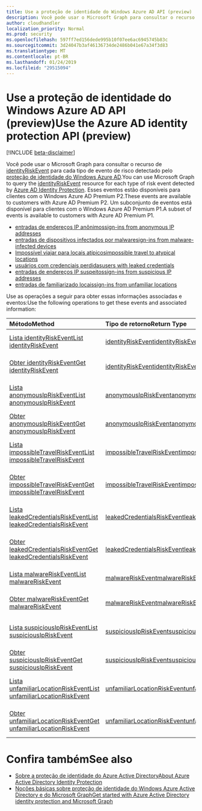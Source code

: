 ```yaml
---
title: Use a proteção de identidade do Windows Azure AD API (preview)
description: Você pode usar o Microsoft Graph para consultar o recurso de identityRiskEvent para cada tipo de evento de risco detectado pelo proteção de identidade do Windows Azure AD. Esses eventos estão disponíveis para clientes com o Windows Azure AD Premium P2. Um subconjunto de eventos está disponível para clientes com o Windows Azure AD Premium P1.
author: cloudhandler
localization_priority: Normal
ms.prod: security
ms.openlocfilehash: 597ff7ed156dede995b10f07ee6ac6945745b83c
ms.sourcegitcommit: 3d24047b3af46136734de2486b041e67a34f3d83
ms.translationtype: MT
ms.contentlocale: pt-BR
ms.lasthandoff: 01/24/2019
ms.locfileid: "29515094"
---
```

# <a name="use-the-azure-ad-identity-protection-api-preview"></a><span data-ttu-id="3c7a7-105">Use a proteção de identidade do Windows Azure AD API (preview)</span><span class="sxs-lookup"><span data-stu-id="3c7a7-105">Use the Azure AD identity protection API (preview)</span></span>

[!INCLUDE [beta-disclaimer](../../includes/beta-disclaimer.md)]

<span data-ttu-id="3c7a7-106">Você pode usar o Microsoft Graph para consultar o recurso de [identityRiskEvent](identityriskevent.md) para cada tipo de evento de risco detectado pelo [proteção de identidade do Windows Azure AD](https://docs.microsoft.com/en-us/azure/active-directory/active-directory-identityprotection).</span><span class="sxs-lookup"><span data-stu-id="3c7a7-106">You can use Microsoft Graph to query the [identityRiskEvent](identityriskevent.md) resource for each type of risk event detected by [Azure AD Identity Protection](https://docs.microsoft.com/en-us/azure/active-directory/active-directory-identityprotection).</span></span> <span data-ttu-id="3c7a7-107">Esses eventos estão disponíveis para clientes com o Windows Azure AD Premium P2.</span><span class="sxs-lookup"><span data-stu-id="3c7a7-107">These events are available to customers with Azure AD Premium P2.</span></span> <span data-ttu-id="3c7a7-108">Um subconjunto de eventos está disponível para clientes com o Windows Azure AD Premium P1.</span><span class="sxs-lookup"><span data-stu-id="3c7a7-108">A subset of events is available to customers with Azure AD Premium P1.</span></span>

* [<span data-ttu-id="3c7a7-109">entradas de endereços IP anônimos</span><span class="sxs-lookup"><span data-stu-id="3c7a7-109">sign-ins from anonymous IP addresses</span></span>](anonymousipriskevent.md)
* [<span data-ttu-id="3c7a7-110">entradas de dispositivos infectados por malware</span><span class="sxs-lookup"><span data-stu-id="3c7a7-110">sign-ins from malware-infected devices</span></span>](malwareriskevent.md)
* [<span data-ttu-id="3c7a7-111">Impossível viajar para locais atípicos</span><span class="sxs-lookup"><span data-stu-id="3c7a7-111">impossible travel to atypical locations</span></span>](impossibletravelriskevent.md)
* [<span data-ttu-id="3c7a7-112">usuários com credenciais perdidas</span><span class="sxs-lookup"><span data-stu-id="3c7a7-112">users with leaked credentials</span></span>](leakedcredentialsriskevent.md)
* [<span data-ttu-id="3c7a7-113">entradas de endereços IP suspeitos</span><span class="sxs-lookup"><span data-stu-id="3c7a7-113">sign-ins from suspicious IP addresses</span></span>](suspiciousipriskevent.md)
* [<span data-ttu-id="3c7a7-114">entradas de familiarizado locais</span><span class="sxs-lookup"><span data-stu-id="3c7a7-114">sign-ins from unfamiliar locations</span></span>](unfamiliarlocationriskevent.md)

<span data-ttu-id="3c7a7-115">Use as operações a seguir para obter essas informações associadas e eventos:</span><span class="sxs-lookup"><span data-stu-id="3c7a7-115">Use the following operations to get these events and associated information:</span></span>

| <span data-ttu-id="3c7a7-116">Método</span><span class="sxs-lookup"><span data-stu-id="3c7a7-116">Method</span></span>           | <span data-ttu-id="3c7a7-117">Tipo de retorno</span><span class="sxs-lookup"><span data-stu-id="3c7a7-117">Return Type</span></span>    |<span data-ttu-id="3c7a7-118">Descrição</span><span class="sxs-lookup"><span data-stu-id="3c7a7-118">Description</span></span>|
|:---------------|:--------|:----------|
|[<span data-ttu-id="3c7a7-119">Lista identityRiskEvent</span><span class="sxs-lookup"><span data-stu-id="3c7a7-119">List identityRiskEvent</span></span>](../api/identityriskevent-get.md) |[<span data-ttu-id="3c7a7-120">identityRiskEvent</span><span class="sxs-lookup"><span data-stu-id="3c7a7-120">identityRiskEvent</span></span>](identityriskevent.md)| <span data-ttu-id="3c7a7-121">Obter a coleção de identityRiskEvent.</span><span class="sxs-lookup"><span data-stu-id="3c7a7-121">Get identityRiskEvent collection.</span></span> |
|[<span data-ttu-id="3c7a7-122">Obter identityRiskEvent</span><span class="sxs-lookup"><span data-stu-id="3c7a7-122">Get identityRiskEvent</span></span>](../api/identityriskevent-get.md) |[<span data-ttu-id="3c7a7-123">identityRiskEvent</span><span class="sxs-lookup"><span data-stu-id="3c7a7-123">identityRiskEvent</span></span>](identityriskevent.md)| <span data-ttu-id="3c7a7-124">Obtenha o objeto identityRiskEvent.</span><span class="sxs-lookup"><span data-stu-id="3c7a7-124">Get identityRiskEvent object.</span></span> |
|[<span data-ttu-id="3c7a7-125">Lista anonymousIpRiskEvent</span><span class="sxs-lookup"><span data-stu-id="3c7a7-125">List anonymousIpRiskEvent</span></span>](../api/anonymousipriskevent-get.md) |[<span data-ttu-id="3c7a7-126">anonymousIpRiskEvent</span><span class="sxs-lookup"><span data-stu-id="3c7a7-126">anonymousIpRiskEvent</span></span>](anonymousipriskevent.md)| <span data-ttu-id="3c7a7-127">Obter a coleção de anonymousIpRiskEvent.</span><span class="sxs-lookup"><span data-stu-id="3c7a7-127">Get anonymousIpRiskEvent collection.</span></span> |
|[<span data-ttu-id="3c7a7-128">Obter anonymousIpRiskEvent</span><span class="sxs-lookup"><span data-stu-id="3c7a7-128">Get anonymousIpRiskEvent</span></span>](../api/anonymousipriskevent-get.md) |[<span data-ttu-id="3c7a7-129">anonymousIpRiskEvent</span><span class="sxs-lookup"><span data-stu-id="3c7a7-129">anonymousIpRiskEvent</span></span>](anonymousipriskevent.md)| <span data-ttu-id="3c7a7-130">Obtenha o objeto anonymousIpRiskEvent.</span><span class="sxs-lookup"><span data-stu-id="3c7a7-130">Get anonymousIpRiskEvent object.</span></span> |
|[<span data-ttu-id="3c7a7-131">Lista impossibleTravelRiskEvent</span><span class="sxs-lookup"><span data-stu-id="3c7a7-131">List impossibleTravelRiskEvent</span></span>](../api/impossibletravelriskevent-get.md) |[<span data-ttu-id="3c7a7-132">impossibleTravelRiskEvent</span><span class="sxs-lookup"><span data-stu-id="3c7a7-132">impossibleTravelRiskEvent</span></span>](impossibletravelriskevent.md)| <span data-ttu-id="3c7a7-133">Obter a coleção de impossibleTravelRiskEvent.</span><span class="sxs-lookup"><span data-stu-id="3c7a7-133">Get impossibleTravelRiskEvent collection.</span></span> |
|[<span data-ttu-id="3c7a7-134">Obter impossibleTravelRiskEvent</span><span class="sxs-lookup"><span data-stu-id="3c7a7-134">Get impossibleTravelRiskEvent</span></span>](../api/impossibletravelriskevent-get.md) |[<span data-ttu-id="3c7a7-135">impossibleTravelRiskEvent</span><span class="sxs-lookup"><span data-stu-id="3c7a7-135">impossibleTravelRiskEvent</span></span>](impossibletravelriskevent.md)| <span data-ttu-id="3c7a7-136">Obtenha o objeto impossibleTravelRiskEvent.</span><span class="sxs-lookup"><span data-stu-id="3c7a7-136">Get impossibleTravelRiskEvent object.</span></span> |
|[<span data-ttu-id="3c7a7-137">Lista leakedCredentialsRiskEvent</span><span class="sxs-lookup"><span data-stu-id="3c7a7-137">List leakedCredentialsRiskEvent</span></span>](../api/leakedcredentialsriskevent-get.md) |[<span data-ttu-id="3c7a7-138">leakedCredentialsRiskEvent</span><span class="sxs-lookup"><span data-stu-id="3c7a7-138">leakedCredentialsRiskEvent</span></span>](leakedcredentialsriskevent.md)| <span data-ttu-id="3c7a7-139">Obter a coleção de leakedCredentialsRiskEvent.</span><span class="sxs-lookup"><span data-stu-id="3c7a7-139">Get leakedCredentialsRiskEvent collection.</span></span> |
|[<span data-ttu-id="3c7a7-140">Obter leakedCredentialsRiskEvent</span><span class="sxs-lookup"><span data-stu-id="3c7a7-140">Get leakedCredentialsRiskEvent</span></span>](../api/leakedcredentialsriskevent-get.md) |[<span data-ttu-id="3c7a7-141">leakedCredentialsRiskEvent</span><span class="sxs-lookup"><span data-stu-id="3c7a7-141">leakedCredentialsRiskEvent</span></span>](leakedcredentialsriskevent.md)| <span data-ttu-id="3c7a7-142">Obtenha o objeto leakedCredentialsRiskEvent.</span><span class="sxs-lookup"><span data-stu-id="3c7a7-142">Get leakedCredentialsRiskEvent object.</span></span> |
|[<span data-ttu-id="3c7a7-143">Lista malwareRiskEvent</span><span class="sxs-lookup"><span data-stu-id="3c7a7-143">List malwareRiskEvent</span></span>](../api/malwareriskevent-get.md) |[<span data-ttu-id="3c7a7-144">malwareRiskEvent</span><span class="sxs-lookup"><span data-stu-id="3c7a7-144">malwareRiskEvent</span></span>](malwareriskevent.md)| <span data-ttu-id="3c7a7-145">Obter a coleção de malwareRiskEvent.</span><span class="sxs-lookup"><span data-stu-id="3c7a7-145">Get malwareRiskEvent collection.</span></span> |
|[<span data-ttu-id="3c7a7-146">Obter malwareRiskEvent</span><span class="sxs-lookup"><span data-stu-id="3c7a7-146">Get malwareRiskEvent</span></span>](../api/malwareriskevent-get.md) |[<span data-ttu-id="3c7a7-147">malwareRiskEvent</span><span class="sxs-lookup"><span data-stu-id="3c7a7-147">malwareRiskEvent</span></span>](malwareriskevent.md)| <span data-ttu-id="3c7a7-148">Obtenha o objeto malwareRiskEvent.</span><span class="sxs-lookup"><span data-stu-id="3c7a7-148">Get malwareRiskEvent object.</span></span> |
|[<span data-ttu-id="3c7a7-149">Lista suspiciousIpRiskEvent</span><span class="sxs-lookup"><span data-stu-id="3c7a7-149">List suspiciousIpRiskEvent</span></span>](../api/suspiciousipriskevent-get.md) |[<span data-ttu-id="3c7a7-150">suspiciousIpRiskEvent</span><span class="sxs-lookup"><span data-stu-id="3c7a7-150">suspiciousIpRiskEvent</span></span>](suspiciousipriskevent.md)| <span data-ttu-id="3c7a7-151">Obter a coleção de suspiciousIpRiskEvent.</span><span class="sxs-lookup"><span data-stu-id="3c7a7-151">Get suspiciousIpRiskEvent collection.</span></span> |
|[<span data-ttu-id="3c7a7-152">Obter suspiciousIpRiskEvent</span><span class="sxs-lookup"><span data-stu-id="3c7a7-152">Get suspiciousIpRiskEvent</span></span>](../api/suspiciousipriskevent-get.md) |[<span data-ttu-id="3c7a7-153">suspiciousIpRiskEvent</span><span class="sxs-lookup"><span data-stu-id="3c7a7-153">suspiciousIpRiskEvent</span></span>](suspiciousipriskevent.md)| <span data-ttu-id="3c7a7-154">Obtenha o objeto suspiciousIpRiskEvent.</span><span class="sxs-lookup"><span data-stu-id="3c7a7-154">Get suspiciousIpRiskEvent object.</span></span> |
|[<span data-ttu-id="3c7a7-155">Lista unfamiliarLocationRiskEvent</span><span class="sxs-lookup"><span data-stu-id="3c7a7-155">List unfamiliarLocationRiskEvent</span></span>](../api/unfamiliarlocationriskevent-get.md) |[<span data-ttu-id="3c7a7-156">unfamiliarLocationRiskEvent</span><span class="sxs-lookup"><span data-stu-id="3c7a7-156">unfamiliarLocationRiskEvent</span></span>](unfamiliarlocationriskevent.md)| <span data-ttu-id="3c7a7-157">Obter a coleção de unfamiliarLocationRiskEvent.</span><span class="sxs-lookup"><span data-stu-id="3c7a7-157">Get unfamiliarLocationRiskEvent collection.</span></span> |
|[<span data-ttu-id="3c7a7-158">Obter unfamiliarLocationRiskEvent</span><span class="sxs-lookup"><span data-stu-id="3c7a7-158">Get unfamiliarLocationRiskEvent</span></span>](../api/unfamiliarlocationriskevent-get.md) |[<span data-ttu-id="3c7a7-159">unfamiliarLocationRiskEvent</span><span class="sxs-lookup"><span data-stu-id="3c7a7-159">unfamiliarLocationRiskEvent</span></span>](unfamiliarlocationriskevent.md)| <span data-ttu-id="3c7a7-160">Obtenha o objeto unfamiliarLocationRiskEvent.</span><span class="sxs-lookup"><span data-stu-id="3c7a7-160">Get unfamiliarLocationRiskEvent object.</span></span> |

# <a name="see-also"></a><span data-ttu-id="3c7a7-161">Confira também</span><span class="sxs-lookup"><span data-stu-id="3c7a7-161">See also</span></span>

* [<span data-ttu-id="3c7a7-162">Sobre a proteção de identidade do Azure Active Directory</span><span class="sxs-lookup"><span data-stu-id="3c7a7-162">About Azure Active Directory Identity Protection</span></span>](https://docs.microsoft.com/en-us/azure/active-directory/active-directory-identityprotection)
* [<span data-ttu-id="3c7a7-163">Noções básicas sobre proteção de identidade do Windows Azure Active Directory e do Microsoft Graph</span><span class="sxs-lookup"><span data-stu-id="3c7a7-163">Get started with Azure Active Directory identity protection and Microsoft Graph</span></span>](https://docs.microsoft.com/en-us/azure/active-directory/active-directory-identityprotection-graph-getting-started)
<!--
{
  "type": "#page.annotation",
  "suppressions": [
    "Error: /api-reference/beta/resources/identityprotection-root.md:\r\n      Exception processing links.\r\n    System.ArgumentException: Link Definition was null. Link text: !INCLUDE [beta-disclaimer](../../includes/beta-disclaimer.md)\r\n      at ApiDoctor.Validation.DocFile.get_LinkDestinations()\r\n      at ApiDoctor.Validation.DocSet.ValidateLinks(Boolean includeWarnings, String[] relativePathForFiles, IssueLogger issues, Boolean requireFilenameCaseMatch, Boolean printOrphanedFiles)"
  ]
}
-->
